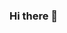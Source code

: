 ### Hi there 👋

<!--

1.	Jasmine Caruthers - jbcaruthers@my.waketech.edu
2.	I already had a GitHub account from a previous class
3.	I created a repository named "jbcaruthers"
4.	I cloned the repository to my local desktop for easy finding

-->
